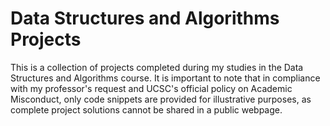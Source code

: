 # Data Structures and Algorithms Projects
This is a collection of projects completed during my studies in the Data Structures and Algorithms course. It is important to note that in compliance with my professor's request and UCSC's official policy on Academic Misconduct, only code snippets are provided for illustrative purposes, as complete project solutions cannot be shared in a public webpage.